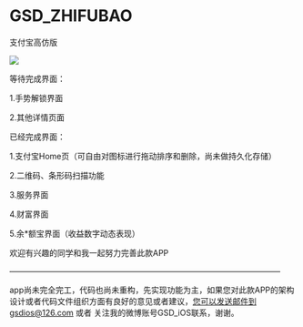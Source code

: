 # GSD_ZHIFUBAO
支付宝高仿版

![](http://cdn.cocimg.com/bbs/attachment/Fid_19/19_441660_27f509e864e8624.gif)

等待完成界面：

1.手势解锁界面

2.其他详情页面

已经完成界面：

1.支付宝Home页（可自由对图标进行拖动排序和删除，尚未做持久化存储）

2.二维码、条形码扫描功能

3.服务界面

4.财富界面

5.余*额宝界面（收益数字动态表现）



欢迎有兴趣的同学和我一起努力完善此款APP


——————————————————————————————————

app尚未完全完工，代码也尚未重构，先实现功能为主，如果您对此款APP的架构设计或者代码文件组织方面有良好的意见或者建议，您可以发送邮件到gsdios@126.com 或者 关注我的微博账号GSD_iOS联系，谢谢。 
